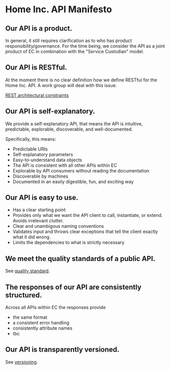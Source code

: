 # Home Inc. API Manifesto

## Our API is a product.

In general, it still requires clarification as to who has product responsibility/governance.
For the time being, we consider the API as a joint product of EC in combination with the "Service Custodian" model.

## Our API is RESTful.

At the moment there is no clear definition how we define RESTful for the Home Inc. API.
A work group will deal with this issue.

[REST architectural constraints](https://restfulapi.net/rest-architectural-constraints/)

## Our API is self-explanatory.

We provide a self-explanatory API, that means the API is intuitive, predictable, explorable, discoverable, and well-documented.

Specifically, this means:

* Predictable URIs
* Self-explanatory parameters
* Easy-to-understand data objects
* The API is consistent with all other APIs within EC
* Explorable by API consumers without reading the documentation
* Discoverable by machines
* Documented in an easily digestible, fun, and exciting way

## Our API is easy to use.

* Has a clear starting point
* Provides only what we want the API client to call, instantiate, or extend. Avoids irrelevant clutter.
* Clear and unambigous naming conventions
* Validates input and throws clear exceptions that tell the client exactly what it did wrong.
* Limits the dependencies to what is strictly necessary

## We meet the quality standards of a public API.
See [quality standard](../api-guidelines/global/core-principles/quality-standards.md).

## The responses of our API are consistently structured.

Across all APIs within EC the responses provide

* the same format
* a consistent error handling
* consistently attribute names
* tbc

## Our API is transparently versioned.

See [versioning](rest/versioning.md).
